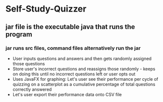 # Self-Study-Quizzer

## jar file is the executable java that runs the program
### jar runs src files, command files alternatively run the jar

* User inputs questions and answers and then gets randomly assigned those questions
* Store user's incorrect questions and reassigns those randomly - keeps on doing this until no incorrect questions left or user opts out
* Uses JavaFX for graphing: Let's user see their performance per cycle of quizzing on a scatterplot as a cumulative percentage of total questions correctly answered
* Let's user export their performance data onto CSV file
